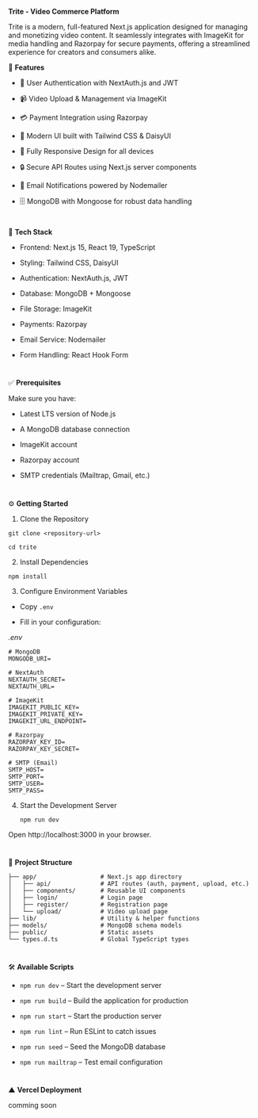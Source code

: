 **Trite - Video Commerce Platform**

Trite is a modern, full-featured Next.js application designed for managing and monetizing video content. It seamlessly integrates with ImageKit for media handling and Razorpay for secure payments, offering a streamlined experience for creators and consumers alike.

🚀 **Features**

+ 🔐 User Authentication with NextAuth.js and JWT

+ 📹 Video Upload & Management via ImageKit

+ 💳 Payment Integration using Razorpay

+ 🎨 Modern UI built with Tailwind CSS & DaisyUI

+ 📱 Fully Responsive Design for all devices

+ 🔒 Secure API Routes using Next.js server components

+ 📧 Email Notifications powered by Nodemailer

+ 🗄️ MongoDB with Mongoose for robust data handling

#

🧱 **Tech Stack**

+ Frontend: Next.js 15, React 19, TypeScript

+ Styling: Tailwind CSS, DaisyUI

+ Authentication: NextAuth.js, JWT

+ Database: MongoDB + Mongoose

+ File Storage: ImageKit

+ Payments: Razorpay

+ Email Service: Nodemailer

+ Form Handling: React Hook Form

#

✅ **Prerequisites**

Make sure you have:

+ Latest LTS version of Node.js

+ A MongoDB database connection

+ ImageKit account

+ Razorpay account

+ SMTP credentials (Mailtrap, Gmail, etc.)

#

⚙️ **Getting Started**

1. Clone the Repository

```
git clone <repository-url>

cd trite
```

2. Install Dependencies

`npm install`

3. Configure Environment Variables

+ Copy `.env`

+ Fill in your configuration:

*.env*
```
# MongoDB
MONGODB_URI=

# NextAuth
NEXTAUTH_SECRET=
NEXTAUTH_URL=

# ImageKit
IMAGEKIT_PUBLIC_KEY=
IMAGEKIT_PRIVATE_KEY=
IMAGEKIT_URL_ENDPOINT=

# Razorpay
RAZORPAY_KEY_ID=
RAZORPAY_KEY_SECRET=

# SMTP (Email)
SMTP_HOST=
SMTP_PORT=
SMTP_USER=
SMTP_PASS=
```
4. Start the Development Server

    `npm run dev`

Open http://localhost:3000 in your browser.

#

📂 **Project Structure**
```
├── app/                  # Next.js app directory
│   ├── api/              # API routes (auth, payment, upload, etc.)
│   ├── components/       # Reusable UI components
│   ├── login/            # Login page
│   ├── register/         # Registration page
│   └── upload/           # Video upload page
├── lib/                  # Utility & helper functions
├── models/               # MongoDB schema models
├── public/               # Static assets
└── types.d.ts            # Global TypeScript types
```
#

🛠 **Available Scripts**

+ `npm run dev` – Start the development server

+ `npm run build` – Build the application for production

+ `npm run start` – Start the production server

+ `npm run lint` – Run ESLint to catch issues

+ `npm run seed` – Seed the MongoDB database

+ `npm run mailtrap` – Test email configuration

#

▲ **Vercel Deployment**

comming soon
